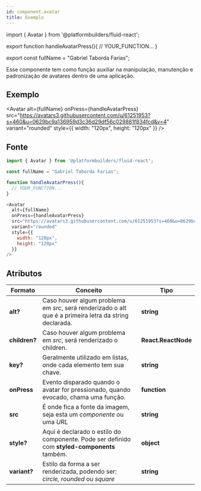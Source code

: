 ```yaml
---
id: component.avatar
title: Exemplo
---
```


<!-- Component declaration begin -->

import { Avatar } from '@platformbuilders/fluid-react';

export function handleAvatarPress(){
  // YOUR_FUNCTION...
}

export const fullName = "Gabriel Taborda Farias";

<!-- Component declaration end -->

<!-- Documentation begin -->
Esse componente tem como função auxiliar na manipulação, manutenção e padronização de avatares dentro de uma aplicação.

## Exemplo

<Avatar
  alt={fullName}
  onPress={handleAvatarPress}
  src="https://avatars3.githubusercontent.com/u/61251953?s=460&u=0629bc9a136959d3c36d29df56c029881f834fcd&v=4"
  variant="rounded"
  style={{
    width: "120px",
    height: "120px"
  }}
/>

## Fonte

```javascript
import { Avatar } from '@platformbuilders/fluid-react';

const fullName = "Gabriel Taborda Farias";

function handleAvatarPress(){
  // YOUR_FUNCTION...
}

<Avatar
  alt={fullName}
  onPress={handleAvatarPress}
  src="https://avatars3.githubusercontent.com/u/61251953?s=460&u=0629bc9a136959d3c36d29df56c029881f834fcd&v=4"
  variant="rounded"
  style={{
    width: "120px",
    height: "120px"
  }}
/>

```

## Atributos

| Formato        | Conceito      | Tipo   |
| ------|-----|-----|
| **alt?**  	| Caso houver algum problema em *src*, será renderizado o alt que é a primeira letra da string declarada. 	| **string**
| **children?**  	| Caso houver algum problema em *src*, será renderizado o children. 	| **React.ReactNode** 	|
| **key?** 	| Geralmente utilizado em listas, onde cada elemento tem sua chave. 	| **string** 	|
| **onPress** 	| Evento disparado quando o avatar for pressionado, quando evocado, chama uma função. 	| **function** 	|
| **src** 	| É onde fica a fonte da imagem, seja esta um *componente* ou uma *URL* 	| **string** 	|
| **style?** 	| Aqui é declarado o estilo do componente. Pode ser definido com **styled-components** também. 	| **object** 	|
| **variant?** 	| Estilo da forma a ser renderizada, podendo ser: *circle, rounded* ou *square* 	| **string** 	|
